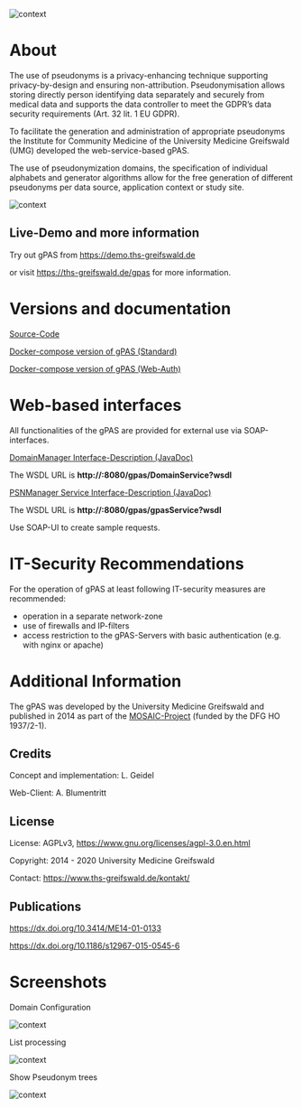 
![context](https://user-images.githubusercontent.com/12081369/49164566-a5794200-f32f-11e8-8d3a-96244ea00832.png)

# About #
The use of pseudonyms is a privacy-enhancing technique supporting privacy-by-design and ensuring non-attribution. Pseudonymisation allows storing directly person identifying data separately and securely from medical data and supports the data controller to meet the GDPR’s data security requirements (Art. 32 lit. 1 EU GDPR).

To facilitate the generation and administration of appropriate pseudonyms the Institute for Community Medicine of the University Medicine Greifswald (UMG) developed the web-service-based gPAS.

The use of pseudonymization domains, the specification of individual alphabets and generator algorithms allow for the free generation of different pseudonyms per data source, application context or study site.

![context](https://raw.githubusercontent.com/mosaic-hgw/gPAS/master/docker/standard/screenshots/psn-overview.png)

## Live-Demo and more information ##

Try out gPAS from https://demo.ths-greifswald.de 

or visit https://ths-greifswald.de/gpas for more information.

# Versions and documentation #

[Source-Code](https://github.com/mosaic-hgw/gPAS/source "")

[Docker-compose version of gPAS (Standard)](https://github.com/mosaic-hgw/gPAS/docker/standard "")

[Docker-compose version of gPAS (Web-Auth)](https://github.com/mosaic-hgw/gPAS/docker/web-auth "")

# Web-based interfaces
All functionalities of the gPAS are provided for external use via SOAP-interfaces. 

[DomainManager Interface-Description (JavaDoc)](https://www.ths-greifswald.de/wp-content/uploads/tools/gpas/doc/1-9-0/org/emau/icmvc/ganimed/ttp/psn/DomainManager.html)

The WSDL URL is <strong>http://<YOUR IPADDRESS>:8080/gpas/DomainService?wsdl</strong>

[PSNManager Service Interface-Description (JavaDoc)](https://www.ths-greifswald.de/wp-content/uploads/tools/gpas/doc/1-9-0/org/emau/icmvc/ganimed/ttp/psn/PSNManager.html "")

The WSDL URL is <strong>http://<YOUR IPADDRESS>:8080/gpas/gpasService?wsdl</strong>

Use SOAP-UI to create sample requests.

# IT-Security Recommendations #
For the operation of gPAS at least following IT-security measures are recommended:
* operation in a separate network-zone
* use of firewalls and IP-filters
* access restriction to the gPAS-Servers with basic authentication (e.g. with nginx or apache)

# Additional Information #

The gPAS was developed by the University Medicine Greifswald  and published in 2014 as part of the [MOSAIC-Project](https://ths-greifswald.de/mosaic "")  (funded by the DFG HO 1937/2-1).

## Credits ##
Concept and implementation: L. Geidel

Web-Client: A. Blumentritt

## License ##
License: AGPLv3, https://www.gnu.org/licenses/agpl-3.0.en.html

Copyright: 2014 - 2020 University Medicine Greifswald

Contact: https://www.ths-greifswald.de/kontakt/

## Publications ##
https://dx.doi.org/10.3414/ME14-01-0133

https://dx.doi.org/10.1186/s12967-015-0545-6

# Screenshots #

Domain Configuration

![context](https://raw.githubusercontent.com/mosaic-hgw/gPAS/master/docker/standard/screenshots/add_domain.png)

List processing

![context](https://raw.githubusercontent.com/mosaic-hgw/gPAS/master/docker/standard/screenshots/list-processing.png)

Show Pseudonym trees

![context](https://raw.githubusercontent.com/mosaic-hgw/gPAS/master/docker/standard/screenshots/psn-tree.png)
